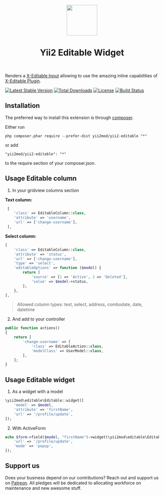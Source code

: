 <p align="center">
    <a href="https://github.com/yiisoft" target="_blank">
        <img src="https://avatars0.githubusercontent.com/u/993323" height="100px">
    </a>
    <h1 align="center">Yii2 Editable Widget</h1>
    <br>
</p>

Renders a [X-Editable Input](http://vitalets.github.io/x-editable/index.html) allowing to use the amazing inline capabilities of [X-Editable Plugin](http://vitalets.github.io/x-editable/index.html). 

[![Latest Stable Version](https://poser.pugx.org/yii2mod/yii2-editable/v/stable)](https://packagist.org/packages/yii2mod/yii2-editable) [![Total Downloads](https://poser.pugx.org/yii2mod/yii2-editable/downloads)](https://packagist.org/packages/yii2mod/yii2-editable) [![License](https://poser.pugx.org/yii2mod/yii2-editable/license)](https://packagist.org/packages/yii2mod/yii2-editable)
[![Build Status](https://travis-ci.org/yii2mod/yii2-editable.svg?branch=master)](https://travis-ci.org/yii2mod/yii2-editable)

Installation
------------

The preferred way to install this extension is through [composer](http://getcomposer.org/download/).

Either run

```
php composer.phar require --prefer-dist yii2mod/yii2-editable "*"
```

or add

```
"yii2mod/yii2-editable": "*"
```

to the require section of your composer.json.


Usage Editable column
---------------------------------------
1) In your gridview columns section

**Text column:**
```php
 [
    'class' => EditableColumn::class,
    'attribute' => 'username',
    'url' => ['change-username'],
 ],
```
**Select column:**
```php
[
    'class' => EditableColumn::class,
    'attribute' => 'status',
    'url' => ['change-username'],
    'type' => 'select',
    'editableOptions' => function ($model) {
        return [
            'source' => [1 => 'Active', 2 => 'Deleted'],
            'value' => $model->status,
        ];
    },
],
```
> Allowed column types: text, select, address, combodate, date, datetime

2) And add to your controller
```php
public function actions()
{
    return [
        'change-username' => [
            'class' => EditableAction::class,
            'modelClass' => UserModel::class,
        ],
    ];
}
```
Usage Editable widget
---------------------------------

1) As a widget with a model

```php
\yii2mod\editable\Editable::widget([
    'model' => $model,
    'attribute' => 'firstName',
    'url' => '/profile/update',
]);
```

2) With ActiveForm

```php
echo $form->field($model, "firstName")->widget(\yii2mod\editable\Editable::class, [
    'url' => '/profile/update',
    'mode' => 'popup',
]);
```

## Support us

Does your business depend on our contributions? Reach out and support us on [Patreon](https://www.patreon.com/yii2mod). 
All pledges will be dedicated to allocating workforce on maintenance and new awesome stuff.
